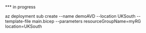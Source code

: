 
*** in progress


az deployment sub create --name demoAVD --location UKSouth --template-file main.bicep --parameters resourceGroupName=myRG location=UKSouth
